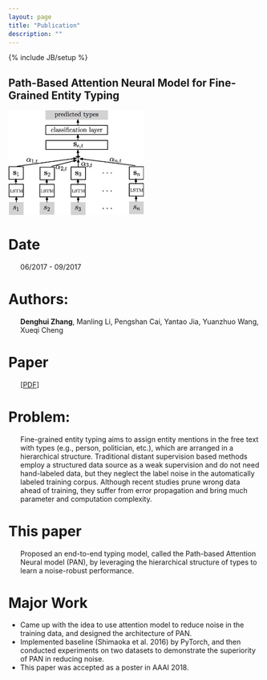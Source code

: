 ```yaml
---
layout: page
title: "Publication"
description: ""
---
```

{% include JB/setup %}

## Path-Based Attention Neural Model for Fine-Grained Entity Typing

<img class='inset right' title='PAN' src='./images/pan.jpg' alt='The Architecture of PAN' width='270px' />

<div class='section'>
<h1> Date </h1>
<ul>
06/2017 - 09/2017
</ul>
<h1>Authors:</h1> <ul><b>Denghui Zhang</b>, Manling Li, Pengshan Cai, Yantao Jia, Yuanzhuo Wang, Xueqi Cheng</ul>
<h1> Paper </h1>
<ul>
[<a href='docs/PAN.pdf'>PDF</a>]
</ul>
<h1>Problem:</h1> <ul>
Fine-grained entity typing aims to assign entity mentions in the free text with types (e.g., person, politician, etc.), which are arranged in a hierarchical structure. Traditional distant supervision based methods employ a structured data source as a weak supervision and do not need hand-labeled data, but they neglect the label noise in the automatically labeled training corpus. Although recent studies prune wrong data ahead of training, they suffer from error propagation and bring much parameter and computation complexity.</ul>
<h1>This paper</h1>
<ul>
Proposed an end-to-end typing model, called the Path-based Attention Neural model (PAN), by leveraging the hierarchical structure of types to learn a noise-robust performance.
</ul>
<h1>Major Work</h1> 
<ul>
<li> Came up with the idea to use attention model to reduce noise in the training data, and designed the architecture of PAN. </li>
<li> Implemented baseline (Shimaoka et al. 2016) by PyTorch, and then conducted experiments on two datasets to demonstrate the superiority of PAN in reducing noise. </li>
<li> This paper was accepted as a poster in AAAI 2018. </li>
</ul>
</div>


<!--<div class='zdh'>
<b>Date:</b> <br>
06/2016 - 07/2017  <br>
<!--Submitted to AAAI 2018 poster <br>
<b>Advisor:</b> <br>Yantao Jia, Yuanzhuo Wang<br>
<b>Problem:</b> <br>
Fine-grained entity typing aims to assign entity mentions in the free text with types (e.g., person, politician, etc.), which are arranged in a hierarchical structure. Traditional distant supervision based methods employ a structured data source as a weak supervision and do not need hand-labeled data, but they neglect the label noise in the automatically labeled training corpus. Although recent studies prune wrong data ahead of training, they suffer from error propagation and bring much parameter and computation complexity.<br>
<b>My Work</b>:
<li> Came up with the idea to use attention model to reduce noise in the training data, and participated in proposing an end-to-end typing model, called the Path-based Attention Neural model (PAN), by leveraging the hierarchical structure of types to learn a noise-robust performance. 
<li> Implemented PAN by PyTorch, and then conducted experiments on two datasets to demonstrate the superiority of PAN in reducing noise. </li>
<li> Co-authored paper was submitted as a poster to AAAI 2018. </li>
</div>
-->